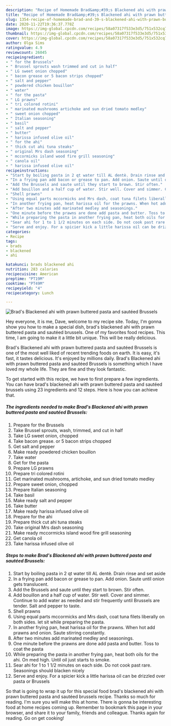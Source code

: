 ```yaml
---
description: "Recipe of Homemade Brad&amp;#39;s Blackened ahi with prawn buttered pasta and sautéed Brussels"
title: "Recipe of Homemade Brad&amp;#39;s Blackened ahi with prawn buttered pasta and sautéed Brussels"
slug: 1354-recipe-of-homemade-brad-and-39-s-blackened-ahi-with-prawn-buttered-pasta-and-sauteed-brussels
date: 2020-11-22T19:36:37.778Z
image: https://img-global.cpcdn.com/recipes/58a07317f533e3d5/751x532cq70/brads-blackened-ahi-with-prawn-buttered-pasta-and-sauteed-brussels-recipe-main-photo.jpg
thumbnail: https://img-global.cpcdn.com/recipes/58a07317f533e3d5/751x532cq70/brads-blackened-ahi-with-prawn-buttered-pasta-and-sauteed-brussels-recipe-main-photo.jpg
cover: https://img-global.cpcdn.com/recipes/58a07317f533e3d5/751x532cq70/brads-blackened-ahi-with-prawn-buttered-pasta-and-sauteed-brussels-recipe-main-photo.jpg
author: Olga Sims
ratingvalue: 4.9
reviewcount: 26045
recipeingredient:
- " for the Brussels"
- " Brussel sprouts wash trimmed and cut in half"
- " LG sweet onion chopped"
- " bacon grease or 5 bacon strips chopped"
- " salt and pepper"
- " powdered chicken bouillon"
- " water"
- " for the pasta"
- " LG prawns"
- " tri colored rotini"
- " marinated mushrooms artichoke and sun dried tomato medley"
- " sweet onion chopped"
- " Italian seasoning"
- " basil"
- " salt and pepper"
- " butter"
- " harissa infused olive oil"
- " for the ahi"
- " thick cut ahi tuna steaks"
- " original Mrs dash seasoning"
- " mccormicks island wood fire grill seasoning"
- " canola oil"
- " harissa infused olive oil"
recipeinstructions:
- "Start by boiling pasta in 2 qt water till AL dentè. Drain rinse and set aside"
- "In a frying pan add bacon or grease to pan. Add onion. Saute until onion gets translucent."
- "Add the Brussels and saute until they start to brown. Stir often."
- "Add bouillon and a half cup of water. Stir well. Cover and simmer. Continue to add water as needed and stir frequently until Brussels are tender. Salt and pepper to taste."
- "Shell prawns"
- "Using equal parts mccormicks and Mrs dash, coat tuna filets liberally on both sides. let sit while preparing the pasta."
- "In another frying pan, heat harissa oil for the prawns. When hot add prawns and onion. Saute stirring constantly."
- "After two minutes add marinated medley and seasonings."
- "One minute before the prawns are done add pasta and butter. Toss to coat the pasta"
- "While preparing the pasta in another frying pan, heat both oils for the ahi. On med high. Until oil just starts to smoke."
- "Sear ahi for 1 to 1 1/2 minutes on each side. Do not cook past rare. Seasonings should blacken nicely"
- "Serve and enjoy. For a spicier kick a little harissa oil can be drizzled over pasta or Brussels"
categories:
- Recipe
tags:
- brads
- blackened
- ahi

katakunci: brads blackened ahi 
nutrition: 283 calories
recipecuisine: American
preptime: "PT19M"
cooktime: "PT49M"
recipeyield: "4"
recipecategory: Lunch

---
```



![Brad&#39;s Blackened ahi with prawn buttered pasta and sautéed Brussels](https://img-global.cpcdn.com/recipes/58a07317f533e3d5/751x532cq70/brads-blackened-ahi-with-prawn-buttered-pasta-and-sauteed-brussels-recipe-main-photo.jpg)

Hey everyone, it is me, Dave, welcome to my recipe site. Today, I'm gonna show you how to make a special dish, brad&#39;s blackened ahi with prawn buttered pasta and sautéed brussels. One of my favorites food recipes. This time, I am going to make it a little bit unique. This will be really delicious.



Brad&#39;s Blackened ahi with prawn buttered pasta and sautéed Brussels is one of the most well liked of recent trending foods on earth. It is easy, it's fast, it tastes delicious. It's enjoyed by millions daily. Brad&#39;s Blackened ahi with prawn buttered pasta and sautéed Brussels is something which I have loved my whole life. They are fine and they look fantastic.


To get started with this recipe, we have to first prepare a few ingredients. You can have brad&#39;s blackened ahi with prawn buttered pasta and sautéed brussels using 23 ingredients and 12 steps. Here is how you can achieve that.

<!--inarticleads1-->

##### The ingredients needed to make Brad&#39;s Blackened ahi with prawn buttered pasta and sautéed Brussels:

1. Prepare  for the Brussels
1. Take  Brussel sprouts, wash, trimmed, and cut in half
1. Take  LG sweet onion, chopped
1. Take  bacon grease. or 5 bacon strips chopped
1. Get  salt and pepper
1. Make ready  powdered chicken bouillon
1. Take  water
1. Get  for the pasta
1. Prepare  LG prawns
1. Prepare  tri colored rotini
1. Get  marinated mushrooms, artichoke, and sun dried tomato medley
1. Prepare  sweet onion, chopped
1. Prepare  Italian seasoning
1. Take  basil
1. Make ready  salt and pepper
1. Take  butter
1. Make ready  harissa infused olive oil
1. Prepare  for the ahi
1. Prepare  thick cut ahi tuna steaks
1. Take  original Mrs dash seasoning
1. Make ready  mccormicks island wood fire grill seasoning
1. Get  canola oil
1. Take  harissa infused olive oil




<!--inarticleads2-->

##### Steps to make Brad&#39;s Blackened ahi with prawn buttered pasta and sautéed Brussels:

1. Start by boiling pasta in 2 qt water till AL dentè. Drain rinse and set aside
1. In a frying pan add bacon or grease to pan. Add onion. Saute until onion gets translucent.
1. Add the Brussels and saute until they start to brown. Stir often.
1. Add bouillon and a half cup of water. Stir well. Cover and simmer. Continue to add water as needed and stir frequently until Brussels are tender. Salt and pepper to taste.
1. Shell prawns
1. Using equal parts mccormicks and Mrs dash, coat tuna filets liberally on both sides. let sit while preparing the pasta.
1. In another frying pan, heat harissa oil for the prawns. When hot add prawns and onion. Saute stirring constantly.
1. After two minutes add marinated medley and seasonings.
1. One minute before the prawns are done add pasta and butter. Toss to coat the pasta
1. While preparing the pasta in another frying pan, heat both oils for the ahi. On med high. Until oil just starts to smoke.
1. Sear ahi for 1 to 1 1/2 minutes on each side. Do not cook past rare. Seasonings should blacken nicely
1. Serve and enjoy. For a spicier kick a little harissa oil can be drizzled over pasta or Brussels




So that is going to wrap it up for this special food brad&#39;s blackened ahi with prawn buttered pasta and sautéed brussels recipe. Thanks so much for reading. I'm sure you will make this at home. There is gonna be interesting food at home recipes coming up. Remember to bookmark this page in your browser, and share it to your family, friends and colleague. Thanks again for reading. Go on get cooking!
